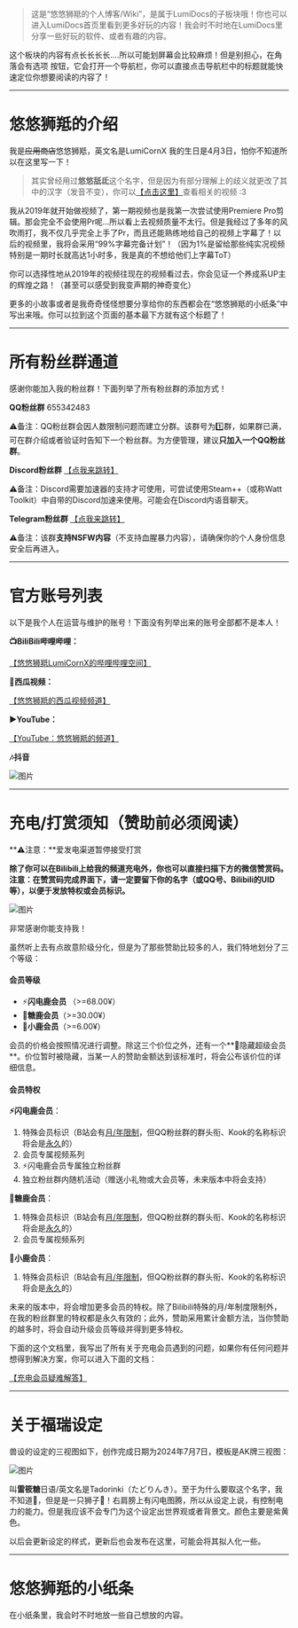 > 这是“悠悠狮羝的个人博客/Wiki”，是属于LumiDocs的子板块哦！你也可以进入LumiDocs首页里看到更多好玩的内容！我会时不时地在LumiDocs里分享一些好玩的软件、或者有趣的内容。

这个板块的内容有点长长长长....所以可能划屏幕会比较麻烦！但是别担心，在角落会有选项 <i class="fas fa-bars"></i> 按钮，它会打开一个导航栏，你可以直接点击导航栏中的标题就能快速定位你想要阅读的内容了！

------


# 悠悠狮羝的介绍

我是~~应用商店~~悠悠狮羝，英文名是LumiCornX
我的生日是4月3日，怕你不知道所以在这里写一下！


> 其实曾经用过**悠悠舐氐**这个名字，但是因为有部分理解上的歧义就更改了其中的汉字（发音不变），你可以[【点击这里】](https://search.bilibili.com/all?keyword=BV1Bo4y1X7EG)查看相关的视频 :3

我从2019年就开始做视频了，第一期视频也是我第一次尝试使用Premiere Pro剪辑。那会完全不会使用Pr呢...所以看上去视频质量不太行。但是我经过了多年的风吹雨打，我不仅几乎完全上手了Pr，而且还能熟练地给自己的视频上字幕了！以后的视频里，我将会采用“99%字幕完备计划”！（因为1%是留给那些纯实况视频特别是一期时长就高达1小时多，我是真的不想给他们上字幕ToT）

你可以选择性地从2019年的视频往现在的视频看过去，你会见证一个养成系UP主的辉煌之路！（甚至可以感受到我变声期的神奇变化）

更多的小故事或者是我奇奇怪怪想要分享给你的东西都会在“悠悠狮羝的小纸条”中写出来哦。你可以拉到这个页面的基本最下方就有这个标题了！






------


# 所有粉丝群通道

感谢你能加入我的粉丝群！下面列举了所有粉丝群的添加方式！

**QQ粉丝群** 655342483

⚠️备注：QQ粉丝群会因人数限制问题而建立分群。该群号为1️⃣群，如果群已满，可在群介绍或者验证时告知下一个粉丝群。为方便管理，建议**只加入一个QQ粉丝群**。

**Discord粉丝群** [【点我来跳转】](https://discord.gg/Vey4HMc4Pa)

⚠️备注：Discord需要加速器的支持才可使用，可尝试使用Steam++（或称Watt Toolkit）中自带的Discord加速来使用。可能会在Discord内语音聊天。

**Telegram粉丝群** [【点我来跳转】](https://t.me/+xtNvib75aORlZDc1)

⚠️备注：该群**支持NSFW内容**（不支持血腥暴力内容），请确保你的个人身份信息安全后再进入。

------


# 官方账号列表

以下是我个人在运营与维护的账号！下面没有列举出来的账号全部都不是本人！

**📺BiliBili哔哩哔哩：**

[【悠悠狮羝LumiCornX的哔哩哔哩空间】](https://space.bilibili.com/234052228)

**🍉西瓜视频：**

[【悠悠狮羝的西瓜视频频道】](https://www.ixigua.com/home/97449691727)


**▶️YouTube：**

[【YouTube：悠悠狮羝的频道】](https://www.youtube.com/channel/UC1s9DbjIKiIJ7PStt6SN3Cg)

**🎶抖音**

![图片](assets/IMG_1.jpg)


------


# 充电/打赏须知（赞助前必须阅读）

**⚠️注意：**爱发电渠道暂停接受打赏

**除了你可以在Bilibili上给我的频道充电外，你也可以直接扫描下方的微信赞赏码。注意：在赞赏码完成界面下，请一定要留下你的名字（或QQ号、Bilibili的UID等），以便于发放特权或会员标识。**

![图片](assets/IMG_3.jpeg)

非常感谢你能支持我！

虽然听上去有点故意阶级分化，但是为了那些赞助比较多的人，我们特地划分了三个等级：

#### 会员等级

- ⚡️**闪电鹿会员** （>=68.00¥）
- 🍬**糖鹿会员**（>=30.00¥）
- 🦌**小鹿会员**（>=6.00¥）

会员的价格会按照情况进行调整。除这三个价位之外，还有一个**🫥隐藏超级会员**。价位暂时被隐藏，当某一人的赞助金额达到该标准时，将会公布该价位的详细信息。

#### 会员特权

**⚡️闪电鹿会员**：
1.  特殊会员标识（B站会有<u>月/年限制</u>，但QQ粉丝群的群头衔、Kook的名称标识将会是<u>永久</u>的）
2.  会员专属视频系列
3.  ⚡️闪电鹿会员专属独立粉丝群
4.  独立粉丝群内随机活动（赠送小礼物或大会员等，未来版本中将会支持）

**🍬糖鹿会员**：
1.  特殊会员标识（B站会有<u>月/年限制</u>，但QQ粉丝群的群头衔、Kook的名称标识将会是<u>永久</u>的）
2.  会员专属视频系列

**🦌小鹿会员**：
1.  特殊会员标识（B站会有<u>月/年限制</u>，但QQ粉丝群的群头衔、Kook的名称标识将会是<u>永久</u>的）

未来的版本中，将会增加更多会员的特权。除了Bilibili特殊的月/年制度限制外，在我的粉丝群里的特权都是永久有效的；此外，赞助采用累计金额方法，当你赞助的越多时，将会自动升级会员等级并得到更多特权。

下面的这个文档里，我写出了所有关于充电会员遇到的问题，如果你有任何问题并想得到解决方案，你可以进入下面的文档：

[【充电会员疑难解答】](/充电会员疑难解答.md)



------

# 关于福瑞设定

兽设的设定的三视图如下，创作完成日期为2024年7月7日，模板是AK牌三视图：

![图片](assets/IMG_2.png)

叫**雷筱糖**日语/英文名是Tadorinki（たどりんき）。至于为什么要取这个名字，我不知道🤷，但是是一只狮子🦁！右肩膀上有闪电图腾，所以从设定上说，有控制电力的能力。但是我应该不会专门为这个设定出世界观或者背景文。颜色主要是紫黄色。

以后会更新设定的样式，更新后也会发布在这里，可能会将其拟人化一些。

------

# <i class="fa-regular fa-note-sticky"></i>悠悠狮羝的小纸条

在小纸条里，我会时不时地放一些自己想放的内容。

